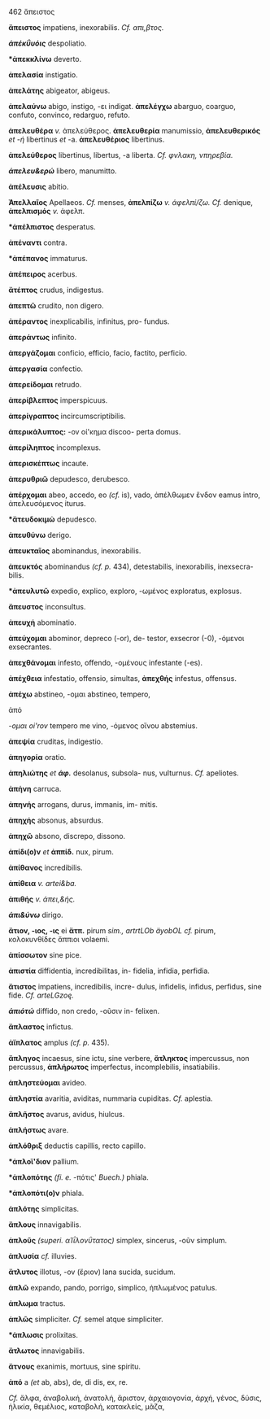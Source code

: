 462 ἄπειστος

**ἄπειστος** impatiens, inexorabilis. *Cf. απι,βτος.*

***άπέκΰυόις*** despoliatio.

**\*ἀπεκκλίνω** deverto.

**ἀπελασία** instigatio.

**ἀπελάτης** abigeator, abigeus.

**ἀπελαύνω** abigo, instigo, -ει indigat. **ἀπελέγχω** abarguo, coarguo,
confuto, convinco, redarguo, refuto.

**ἀπελευθέρα** *v.* ἀπελεύθερος. **ἀπελευθερία** manumissio,
**ἀπελευθερικός** *et -ή* libertinus *et* -a. **ἀπελευθέριος**
libertinus.

**ἀπελεύθερος** libertinus, libertus, -a liberta. *Cf. φνλακη,
νπηρεβία.*

***άπελευ&ερώ*** libero, manumitto.

**ἀπέλευσις** abitio.

**Ἀπελλαῖος** Apellaeos. *Cf.* menses, **ἀπελπίζω** *v. άφελπί/ζω. Cf.*
denique, **ἀπελπισμός** *v.* ἀφελπ.

**\*ἀπέλπιστος** desperatus.

**ἀπέναντι** contra.

**\*ἀπέπανος** immaturus.

**ἀπέπειρος** acerbus.

**ἄτέπτος** crudus, indigestus.

**ἀπεπτῶ** crudito, non digero.

**ἀπέραντος** inexplicabilis, infinitus, pro- fundus.

**ἀπεράντως** infinito.

**ἀπεργάζομαι** conficio, efficio, facio, factito, perficio.

**ἀπεργασία** confectio.

**ἀπερείδομαι** retrudo.

**ἀπερίβλεπτος** imperspicuus.

**ἀπερίγραπτος** incircumscriptibilis.

**ἀπερικάλυπτος:** -ov οί\'κημα discoo- perta domus.

**ἀπερίληπτος** incomplexus.

**ἀπερισκέπτως** incaute.

**ἀπερυθριῶ** depudesco, derubesco.

**ἀπέρχομαι** abeo, accedo, eo *(cf.* is), vado, ἀπέλθωμεν ἔνδον eamus
intro, ἀπελευσόμενος iturus.

**\*ἄτευδοκιμὠ** depudesco.

**ἀπευθύνω** derigo.

**ἀπευκταῖος** abominandus, inexorabilis.

**ἀπευκτός** abominandus *(cf. p.* 434), detestabilis, inexorabilis,
inexsecra- bilis.

**\*ἀπευλυτῶ** expedio, explico, exploro, -ωμένος exploratus, explosus.

**ἄπευστος** inconsultus.

**ἀπευχἡ** abominatio.

**ἀπεύχομαι** abominor, depreco (-or), de- testor, exsecror (-0),
-όμενοι exsecrantes.

**ἀπεχθάνομαι** infesto, offendo, -ομένους infestante (-es).

**ἀπέχθεια** infestatio, offensio, simultas, **ἀπεχθής** infestus,
offensus.

**ἀπέχω** abstineo, -ομαι abstineo, tempero,

ἀπό

*-ομαι oi\'rov* tempero me vino, -όμενος οἴνου abstemius.

**ἀπεψία** cruditas, indigestio.

**ἀπηγορία** oratio.

**ἀπηλιώτης** *et **άφ.*** desolanus, subsola- nus, vulturnus. *Cf.*
apeliotes.

**ἀπἡνη** carruca.

**ἀπηνής** arrogans, durus, immanis, im- mitis.

**ἀπηχἡς** absonus, absurdus.

**ἀπηχῶ** absono, discrepo, dissono.

**ἀπίδι(ο)ν** *et* **ἀππίδ.** nux, pirum.

**ἀπίθανος** incredibilis.

**ἀπίθεια** *v. artei&ba.*

**ἀπιθής** *v. άπει,&ής.*

***άπι&ύνω*** dirigo.

**ἄτιον, -ιος, -ις** ei **ἄτπ.** pirum *sim., artrtLOb äyobOL cf.*
pirum, κολοκυνθίδες ἄππιοι volaemi.

**ἀπίσσωτον** sine pice.

**ἀπιστία** diffidentia, incredibilitas, in- fidelia, infidia, perfidia.

**ἄτιστος** impatiens, incredibilis, incre- dulus, infidelis, infidus,
perfidus, sine fide. *Cf. arteLGzoę.*

***άπιότώ*** diffido, non credo, -οῦσιν in- felixen.

**ἄπλαστος** infictus.

**ἀἴπλατος** amplus *(cf. p.* 435).

**ἄπληγος** incaesus, sine ictu, sine verbere, **ἄτληκτος** impercussus,
non percussus, **ἀπλήρωτος** imperfectus, incomplebilis, insatiabilis.

**ἀπληστεύομαι** avideo.

**ἀπληστία** avaritia, aviditas, nummaria cupiditas. *Cf.* aplestia.

**ἄπλῆστος** avarus, avidus, hiulcus.

**ἀπλήστως** avare.

**ἁπλόθριξ** deductis capillis, recto capillo.

**\*ἁπλοϊ'διον** pallium.

**\*ἁπλοπότης** *(fi. e.* -πότις' *Buech.)* phiala.

**\*ἁπλοπότι(ο)ν** phiaIa.

**ἁπλότης** simplicitas.

**ἄπλους** innavigabilis.

**ἁπλοῦς** *(superi. αΊΐλονΰτατος)* simplex, sincerus, -οῦν simplum.

**ἀπλυσία** *cf.* illuvies.

**ἄτλυτος** illotus, -ov (ἔριον) lana sucida, sucidum.

**ἁπλῶ** expando, pando, porrigo, simplico, ἠπλωμένος patulus.

**ἁπλωμα** tractus.

**ἁπλῶς** simpliciter. *Cf.* semel atque simpliciter.

**\*ἁπλωσις** prolixitas.

**ἄτλωτος** innavigabilis.

**ἄτνους** exanimis, mortuus, sine spiritu.

**ἀπό** a *(et* ab, abs), de, di dis, ex, re.

*Cf.* ἄλφα, ἀναβολική, ἀνατολή, ἄριστον, ἀρχαιογονία, ἀρχή, γένος,
δύσις, ἡλικία, θεμέλιος, καταβολή, κατακλείς, μᾶζα,
